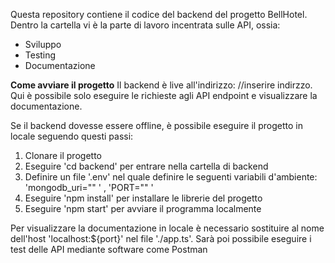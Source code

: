 Questa repository contiene il codice del backend del progetto BellHotel. 
Dentro la cartella vi è la parte di lavoro incentrata sulle API, ossia: 

- Sviluppo
- Testing
- Documentazione

**Come avviare il progetto**
Il backend è live all'indirizzo: //inserire indirzzo. Qui è possibile solo eseguire le richieste agli API endpoint e visualizzare la documentazione.

Se il backend dovesse essere offline, è possibile eseguire il progetto in locale seguendo questi passi:

1) Clonare il progetto
2) Eseguire 'cd backend' per entrare nella cartella di backend
3) Definire un file '.env' nel quale definire le seguenti variabili d'ambiente:
   'mongodb_uri="" ' , 'PORT="" '
4) Eseguire 'npm install' per installare le librerie del progetto
5) Eseguire 'npm start' per avviare il programma localmente

Per visualizzare la documentazione in locale è necessario sostituire al nome dell'host 'localhost:${port}' nel file './app.ts'. Sarà poi possibile eseguire i test delle API mediante software come Postman 
